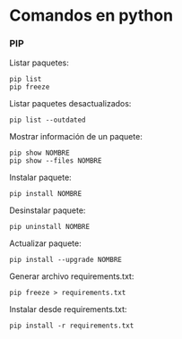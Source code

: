 # Comandos en python

### PIP

Listar paquetes:
```
pip list
pip freeze
```

Listar paquetes desactualizados:
```
pip list --outdated
```

Mostrar información de un paquete:
```
pip show NOMBRE
pip show --files NOMBRE
```

Instalar paquete:
```
pip install NOMBRE
```

Desinstalar paquete:
```
pip uninstall NOMBRE
```

Actualizar paquete:
```
pip install --upgrade NOMBRE
```

Generar archivo requirements.txt:
```
pip freeze > requirements.txt
```

Instalar desde requirements.txt:
```
pip install -r requirements.txt
```
